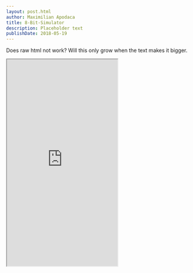 ```yaml
---
layout: post.html
author: Maximilian Apodaca
title: 8-Bit-Simulator
description: Placeholder text
publishDate: 2018-05-19
---
```

Does raw html not work? Will this only grow when the text makes it bigger.

<iframe style="height: 40em;" src="https://pumuckl007.github.io/8BitCompiler/"></iframe>
